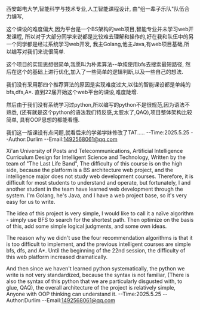 西安邮电大学,智能科学与技术专业,人工智能课程设计,
由"组一辈子乐队"队伍合力编写,

这个课设的难度偏大,因为平台是一个BS架构的web项目,智能专业并未学习web开发课程,
所以对于大部分同学来说都是比较难去理解和操作的,好在我和队伍中的另一个同学都是经过系统学习web开发,
我主Golang,他主Java,有web项目基础,所以编写对我们来说很简单.

这个项目的实现思想很简单,我愿叫为朴素算法--单纯使用bfs去搜索最短路径,
然后在这个的基础上进行优化,加入了一些简单的逻辑判断,以及一些自己的想法.

我们没有采用那四个推荐算法的原因是实现难度过大,以往的智能课设都是单纯的bfs,dfs,A*.
直到22届开始这个web平台的课设,难度陡增.

然后由于我们没有系统学习过python,所以编写的python不是很规范,因为语法不熟悉,
(还有就是这个python的语法我们特反感,太胶水了,QAQ),项目整体架构比较简单,
具有OOP思想的都能看懂.

我们这一版课设有点问题,就看后来的学弟学妹修改了TAT.....
                                            --Time:2025.5.25
                                            --Author:Durlim
                                            --Email:1492568061@qq.com


Xi'an University of Posts and Telecommunications, Artificial Intelligence Curriculum Design for Intelligent Science and Technology,
Written by the team of "The Last Life Band",
The difficulty of this course is on the high side, because the platform is a BS architecture web project, and the intelligence major does not study web development courses.
Therefore, it is difficult for most students to understand and operate, but fortunately, I and another student in the team have learned web development through the system.
I'm Golang, he's Java, and I have a web project base, so it's very easy for us to write.

The idea of this project is very simple, I would like to call it a naïve algorithm - simply use BFS to search for the shortest path.
Then optimize on the basis of this, add some simple logical judgments, and some own ideas.

The reason why we didn't use the four recommendation algorithms is that it is too difficult to implement, and the previous intelligent courses are simple bfs, dfs, and A*.
Until the beginning of the 22nd session, the difficulty of this web platform increased dramatically.

And then since we haven't learned python systematically, the python we write is not very standardized, because the syntax is not familiar,
(There is also the syntax of this python that we are particularly disgusted with, to glue, QAQ), the overall architecture of the project is relatively simple,
Anyone with OOP thinking can understand it.
                                            --Time:2025.5.25
                                            --Author:Durlim
                                            --Email:1492568061@qq.com
